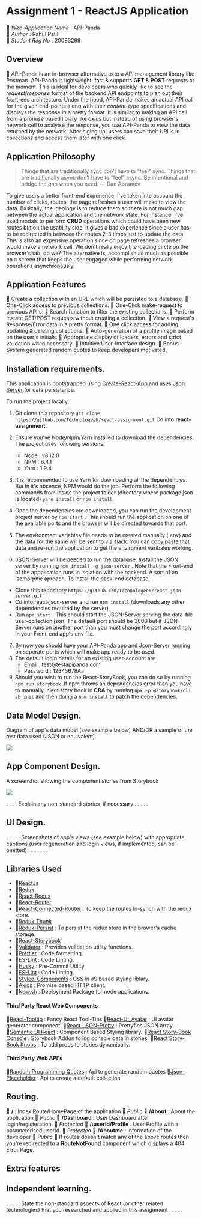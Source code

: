 # Assignment 1 - ReactJS Application

🔸 _Web-Application Name_ : API-Panda  
🔸 _Author_ : Rahul Patil  
🔸 _Student Reg No_ : 20083299

## Overview

🐼 API-Panda is an in-browser alternative to to a API management library like Postman. API-Panda is lightweight, fast & supports **GET** & **POST** requests at the moment. This is ideal for developers who quickly like to see the _request/response_ format of the backend API endpoints to plan out their front-end architecture. Under the hood, API-Panda makes an actual API call for the given end-points along with their _content-type_ specifications and displays the response in a pretty format. It is similar to making an API call from a promise based liblary like _axios_ but instead of using browser's network cell to analyise the response, you use API-Panda to view the data returned by the network. After siging up, users can save their URL's in collections and access them later with one click.

## Application Philosophy

> Things that are traditionally sync don’t have to “feel” sync. Things that are traditionally async don’t have to “feel” async. Be intentional and bridge the gap when you need.
> — Dan Abramov

To give users a better front-end experience, I've taken into account the number of clicks, routes, the page refreshes a user will make to view the data. Basically, the ideology is to reduce them so there is not much gap between the actual application and the network state. For instance, I've used modals to perform **CRUD** operations which could have been new routes but on the usability side, it gives a bad experience since a user has to be redirected in between the routes 2-3 times just to update the data. This is also an expensive operation since on page refreshes a browser would make a network call. We don't really enjoy the loading circle on the browser's tab, do we? The alternative is, accomplish as much as possible on a screen that keeps the user engaged while performing network operations asynchronously.

## Application Features

💊 Create a collection with an URL which will be persisted to a database.
💊 One-Click access to previous collections.
💊 One-Click make-request to previous API's.
💊 Search function to filter the existing collections.
💊 Perform instant GET/POST requests without creating a collection.
💊 View a request's Response/Error data in a pretty format.
💊 One click access for adding, updating & deleting collections.
💊 Auto-generation of a profile image based on the user's initials.
💊 Appropriate display of loaders, errors and strict validation when necessary.
💊 Intuitive User-Interface design.
💊 Bonus : System generated random quotes to keep developers motivated.

## Installation requirements.

This application is bootstrapped using [Create-React-App](https://github.com/facebook/create-react-app) and uses [Json Server](https://github.com/typicode/json-server) for data persistance.

To run the project locally,

1. Git clone this repository
   `git clone https://github.com/Technologeek/react-assignment.git`
   Cd into **react-assignment**
2. Ensure you've Node/Npm/Yarn installed to download the dependencies. The project uses following versions.
   - Node : v8.12.0
   - NPM : 6.4.1
   - Yarn : 1.9.4
3. It is recommended to use Yarn for downloading all the dependencies. But in it's absence, NPM would do the job. Perform the following commands from inside the project folder (directory where package.json is located)
   `yarn install` or `npm install`

4. Once the dependencies are downloaded, you can run the development project server by `npm start` . This should run the application on one of the available ports and the browser will be directed towards that port.

5. The environment variables file needs to be created manually (.env) and the data for the same will be sent to via slack. You can copy,paste that data and re-run the application to get the enviroment varibales working.

6. JSON-Server will be needed to run the database. Install the JSON server by running `npm install -g json-server` . Note that the Front-end of the appplication runs in isolation with the backend. A sort of an isomorphic aproach. To install the back-end database,

- Clone this repository `https://github.com/Technologeek/react-json-server.git`
- Cd into react-json-server and run `npm install` (downloads any other dependencies required by the server)
- Run `npm start` - This should start the JSON-Server serving the data-file user-collection.json. The default port should be 3000 but if JSON-Server runs on another port than you must change the port accordingly in your Front-end app's env file.

7. By now you should have your API-Panda app and Json-Server running on seperate ports which will make app ready to be used.
8. The default login details for an existing user-account are
   - Email : test@testapipanda.com
   - Password : 12345678Aa
9. Should you wish to run the React-StoryBook, you can do so by running `npm run storybook` .If npm throws an dependencies error than you have to manually inject story book in **CRA** by running `npx -p @storybook/cli sb init` and then doing a `npm install` to patch the dependencies.

## Data Model Design.

Diagram of app's data model (see example below) AND/OR a sample of the test data used (JSON or equivalent).

![][model]

## App Component Design.

A screenshot showing the component stories from Storybook

![][stories]

. . . . Explain any non-standard stories, if necessary . . . . .

## UI Design.

. . . . . Screenshots of app's views (see example below) with appropriate captions (user regeneration and login views, if implemented, can be omitted) . . . . . . .

## Libraries Used

- 🔹[ReactJs](https://reactjs.org/)
- 🔹[Redux](https://redux.js.org/)
- 🔹[React-Redux](https://github.com/reduxjs/react-redux)
- 🔹[React-Router](https://github.com/ReactTraining/react-router)
- 🔹[React-Connected-Router](https://github.com/supasate/connected-react-router) : To keep the routes in-synch with the redux store.
- 🔹[Redux-Thunk](https://github.com/reduxjs/redux-thunk)
- 🔹[Redux-Persist](https://github.com/rt2zz/redux-persist) : To persist the redux store in the brower's cache storage.
- 🔹[React-Storybook](https://github.com/storybooks/storybook)
- 🔹[Validator](https://www.npmjs.com/package/validator) : Provides validation utility functions.
- 🔹[Prettier](https://github.com/prettier/prettier) : Code formatting.
- 🔹[ES-Lint](https://eslint.org/) : Code Linting.
- 🔹[Husky](https://github.com/typicode/husky) : Pre-Commit Utility.
- 🔹[ES-Lint](https://eslint.org/) : Code Linting.
- 🔹[Styled-Components](https://www.styled-components.com/) : CSS in JS based styling liblary.
- 🔹[Axios](https://github.com/axios/axios) : Promise based HTTP client.
- 🔹[Now.sh](https://www.npmjs.com/package/now) : Deployment Package for node applications.

#### Third Party React Web Components

🔹[React-Tooltip](https://www.npmjs.com/package/react-tooltip) : Fancy React Tool-Tips
🔹[React-UI_Avatar](https://www.npmjs.com/package/react-ui-avatars) : UI avatar generator component.
🔹[React-JSON-Pretty](https://www.npmjs.com/package/react-json-pretty) : Prettyfies JSON array.
🔹[Semantic UI React](https://react.semantic-ui.com/) : Component Based Styling library.
🔹[React Story-Book Console](https://github.com/storybooks/storybook-addon-console) : Storybook Addon to log console data in stories.
🔹[React Story-Book Knobs](https://www.npmjs.com/package/@storybook/addon-knobs) : To add props to stories dynamically.

#### Third Party Web API's

🔹[Random Programming Quotes](https://quotes.stormconsultancy.co.uk/random.json) : Api to generate random quotes
🔹[Json-Placeholder](https://api.myjson.com/bins/q7fh2) : Api to create a default collection

## Routing.

🚂 **/** : Index Route/HomePage of the application 👮 _Public_
🚂 **/About** : About the application 👮 _Public_
🚂 **/Dashboard** : User Dashboard after login/registeration. 👮 _Protected_
🚂 **/:userId/Profile** : User Profile with a parameterised userId. 👮 _Protected_
🚂 **/Aboutme** : Information of the developer 👮 _Public_
🚩 If routes doesn't match any of the above routes then you're redirected to a **RouteNotFound** component which displays a 404 Error Page.

## Extra features

## Independent learning.

. . . . . State the non-standard aspects of React (or other related technologies) that you researched and applied in this assignment . . . . .

[model]: ./data.jpg
[image3]: ./screen.png
[stories]: ./storybook.png
